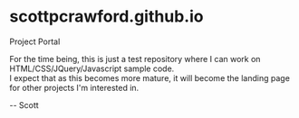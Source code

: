scottpcrawford.github.io
========================

Project Portal

For the time being, this is just a test repository where I can work on HTML/CSS/JQuery/Javascript sample code.  
I expect that as this becomes more mature, it will become the landing page for other projects I'm interested in.

-- Scott
